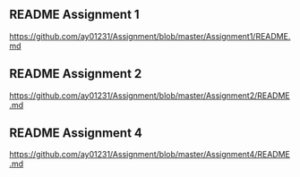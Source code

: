 ## README Assignment 1
https://github.com/ay01231/Assignment/blob/master/Assignment1/README.md

## README Assignment 2
https://github.com/ay01231/Assignment/blob/master/Assignment2/README.md

## README Assignment 4
https://github.com/ay01231/Assignment/blob/master/Assignment4/README.md
